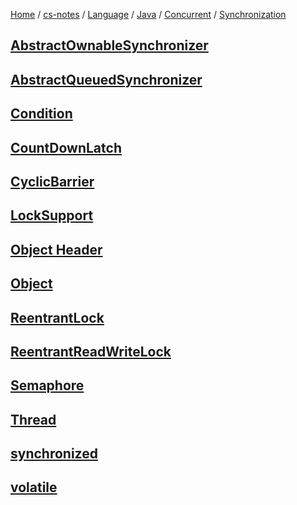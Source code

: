 [Home](https://mengxianbin.github.io) /
[cs-notes](https://mengxianbin.github.io/cs-notes/content) /
[Language](https://mengxianbin.github.io/cs-notes/content/Language) /
[Java](https://mengxianbin.github.io/cs-notes/content/Language/Java) /
[Concurrent](https://mengxianbin.github.io/cs-notes/content/Language/Java/Concurrent) /
[Synchronization](https://mengxianbin.github.io/cs-notes/content/Language/Java/Concurrent/Synchronization)

## [AbstractOwnableSynchronizer](https://mengxianbin.github.io/cs-notes/content/Language/Java/Concurrent/Synchronization/AbstractOwnableSynchronizer)

## [AbstractQueuedSynchronizer](https://mengxianbin.github.io/cs-notes/content/Language/Java/Concurrent/Synchronization/AbstractQueuedSynchronizer/)

## [Condition](https://mengxianbin.github.io/cs-notes/content/Language/Java/Concurrent/Synchronization/Condition)

## [CountDownLatch](https://mengxianbin.github.io/cs-notes/content/Language/Java/Concurrent/Synchronization/CountDownLatch)

## [CyclicBarrier](https://mengxianbin.github.io/cs-notes/content/Language/Java/Concurrent/Synchronization/CyclicBarrier)

## [LockSupport](https://mengxianbin.github.io/cs-notes/content/Language/Java/Concurrent/Synchronization/LockSupport)

## [Object Header](https://mengxianbin.github.io/cs-notes/content/Language/Java/Concurrent/Synchronization/Object%20Header)

## [Object](https://mengxianbin.github.io/cs-notes/content/Language/Java/Concurrent/Synchronization/Object)

## [ReentrantLock](https://mengxianbin.github.io/cs-notes/content/Language/Java/Concurrent/Synchronization/ReentrantLock/)

## [ReentrantReadWriteLock](https://mengxianbin.github.io/cs-notes/content/Language/Java/Concurrent/Synchronization/ReentrantReadWriteLock)

## [Semaphore](https://mengxianbin.github.io/cs-notes/content/Language/Java/Concurrent/Synchronization/Semaphore)

## [Thread](https://mengxianbin.github.io/cs-notes/content/Language/Java/Concurrent/Synchronization/Thread)

## [synchronized](https://mengxianbin.github.io/cs-notes/content/Language/Java/Concurrent/Synchronization/synchronized)

## [volatile](https://mengxianbin.github.io/cs-notes/content/Language/Java/Concurrent/Synchronization/volatile)
